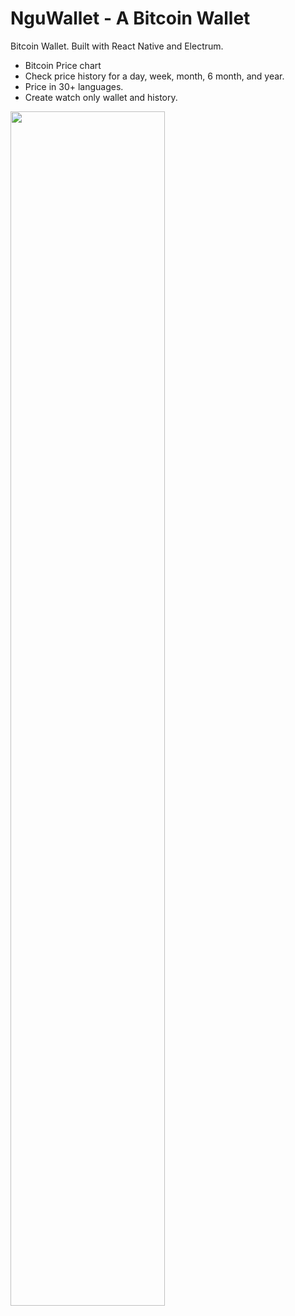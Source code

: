 # NguWallet - A Bitcoin Wallet

Bitcoin Wallet. Built with React Native and Electrum.

- Bitcoin Price chart
- Check price history for a day, week, month, 6 month, and year.
- Price in 30+ languages.
- Create watch only wallet and history.


<img src="https://www.photojoiner.net/image/ejd3XVQd" width="70%" height="70%">

